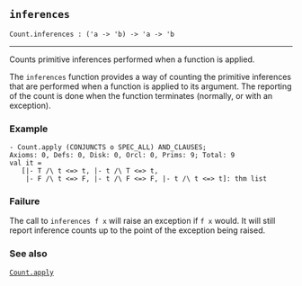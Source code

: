 ## `inferences`

``` hol4
Count.inferences : ('a -> 'b) -> 'a -> 'b
```

------------------------------------------------------------------------

Counts primitive inferences performed when a function is applied.

The `inferences` function provides a way of counting the primitive
inferences that are performed when a function is applied to its
argument. The reporting of the count is done when the function
terminates (normally, or with an exception).

### Example

``` hol4
- Count.apply (CONJUNCTS o SPEC_ALL) AND_CLAUSES;
Axioms: 0, Defs: 0, Disk: 0, Orcl: 0, Prims: 9; Total: 9
val it =
   [|- T /\ t <=> t, |- t /\ T <=> t,
    |- F /\ t <=> F, |- t /\ F <=> F, |- t /\ t <=> t]: thm list
```

### Failure

The call to `inferences f x` will raise an exception if `f x` would. It
will still report inference counts up to the point of the exception
being raised.

### See also

[`Count.apply`](#Count.apply)
